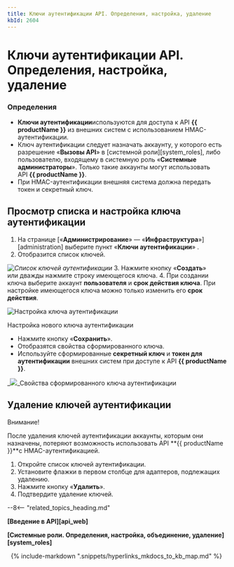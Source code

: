 ```yaml
---
title: Ключи аутентификации API. Определения, настройка, удаление
kbId: 2604
---
```


# Ключи аутентификации API. Определения, настройка, удаление

### Определения

- **Ключи аутентификации**используются для доступа к API **{{ productName }}** из внешних систем с использованием HMAC-аутентификации.
- Ключ аутентификации следует назначать аккаунту, у которого есть разрешение «**Вызовы API**» в [системной роли][system_roles], либо пользователю, входящему в системную роль «**Системные администраторы**». Только такие аккаунты могут использовать API **{{ productName }}**.
- При HMAC-аутентификации внешняя система должна передать токен и секретный ключ.

## Просмотр списка и настройка ключа аутентификации

1. На странице [«**Администрирование**» — «**Инфраструктура**»][administration] выберите пункт «**Ключи аутентификации**» *‌*.
2. Отобразится список ключей.

_![Список ключей аутентификации](https://kb.comindware.ru/assets/img_661e9c91cbad3.png)_
3. Нажмите кнопку «**Создать**» или дважды нажмите строку имеющегося ключа.
4. При создании ключа выберите аккаунт **пользователя** и **срок действия ключа**. При настройке имеющегося ключа можно только изменить его **срок действия**.

![Настройка ключа аутентификации](https://kb.comindware.ru/assets/img_661e9cc460334.png)

Настройка нового ключа аутентификации

- Нажмите кнопку «**Сохранить**».
- Отобразятся свойства сформированного ключа.
- Используйте сформированные **секретный ключ** и **токен для аутентификации** внешних систем при доступе к API **{{ productName }}**.

_![](https://kb.comindware.ru/assets/img_661e9d1d1cccc.png)_Свойства сформированного ключа аутентификации

## Удаление ключей аутентификации

Внимание!

После удаления ключей аутентификации аккаунты, которым они назначены, потеряют возможность использовать API **{{ productName }}**с HMAC-аутентификацией.

1. Откройте список ключей аутентификации.
2. Установите флажки в первом столбце для адаптеров, подлежащих удалению.
3. Нажмите кнопку «**Удалить**».
4. Подтвердите удаление ключей.

--8<-- "related_topics_heading.md"

**[Введение в API][api_web]**

**[Системные роли. Определения, настройка, объединение, удаление][system_roles]**



 
{% include-markdown ".snippets/hyperlinks_mkdocs_to_kb_map.md" %}
